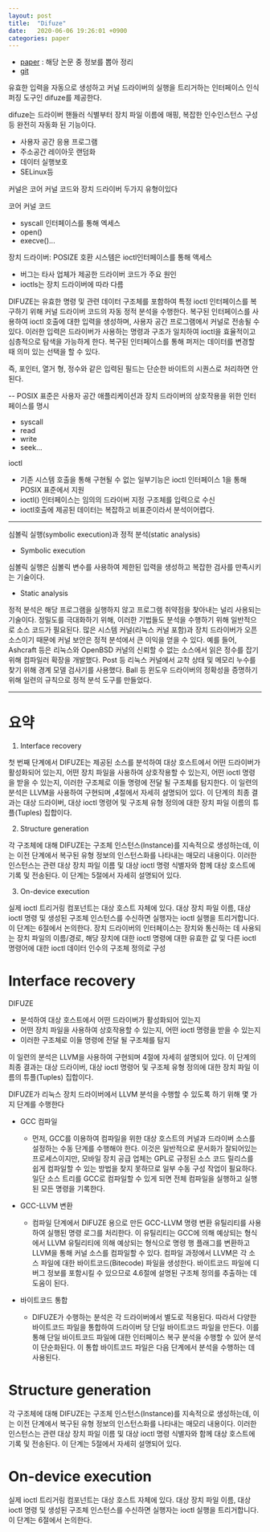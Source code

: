 ```yaml
---
layout: post
title:  "Difuze"
date:   2020-06-06 19:26:01 +0900
categories: paper
---
```


- [paper](https://acmccs.github.io/papers/p2123-corinaA.pdf) : 해당 논문 중 정보를 뽑아 정리
- [git](https://github.com/ucsb-seclab/difuze) 


유효한 입력을 자동으로 생성하고 커널 드라이버의 실행을 트리거하는 인터페이스 인식 퍼징 도구인
difuze를 제공한다.

difuze는 드라이버 핸들러 식별부터 장치 파일 이름에 매핑, 복잡한 인수인스턴스 구성 등 완전히 자동화 된 기능이다.

- 사용자 공간 응용 프로그램
- 주소공간 레이아웃 랜덤화
- 데이터 실행보호
- SELinux등


커널은 코어 커널 코드와 장치 드라이버 두가지 유형이있다

코어 커널 코드
- syscall 인터페이스를 통해 엑세스
- open()
- execve()...

장치 드라이버: POSIZE 호환 시스템은 ioctl인터페이스를 통해 액세스

- 버그는 타사 업체가 제공한 드라이버 코드가 주요 원인
- ioctls는 장치 드라이버에 따라 다름

DIFUZE는 유효한 명령 및 관련 데이터 구조체를 포함하여 특정 ioctl 인터페이스를 복구하기 위해 커널 드라이버 코드의 자동 정적 분석을 수행한다.
복구된 인터페이스를 사용하여 ioctl 호출에 대한 입력을 생성하며, 사용자 공간 프로그램에서 커널로 전송될 수 있다.
이러한 입력은 드라이버가 사용하는 명령과 구조가 일치하여 ioctl을 효율적이고 심층적으로 탐색을 가능하게 한다. 
복구된 인터페이스를 통해 퍼저는 데이터를 변경할 때 의미 있는 선택을 할 수 있다. 

즉, 포인터, 열거 형, 정수와 같은 입력된 필드는 단순한 바이트의 시퀀스로 처리하면 안 된다. 

--
POSIX 표준은 사용자 공간 애플리케이션과 장치 드라이버의 상호작용을 위한 인터페이스를 명시
- syscall
- read
- write
- seek...

ioctl 

- 기존 시스템 호출을 통해 구현될 수 없는 일부기능은 ioctl 인터페이스 1을 통해 POSIX 표준에서 지원
- ioctl() 인터페이스는 임의의 드라이버 지정 구조체를 입력으로 수신
- ioctl호출에 제공된 데이터는 복잡하고 비표준이라서 분석이어렵다.


---

심볼릭 실행(symbolic execution)과 정적 분석(static analysis)

- Symbolic execution

심볼릭 실행은 심볼릭 변수를 사용하여 제한된 입력을 생성하고 복잡한 검사를 만족시키는 기술이다.

- Static analysis

정적 분석은 해당 프로그램을 실행하지 않고 프로그램 취약점을 찾아내는 널리 사용되는 기술이다. 
정밀도를 극대화하기 위해, 이러한 기법들도 분석을 수행하기 위해 일반적으로 소스 코드가 필요된다. 
많은 시스템 커널(리눅스 커널 포함)과 장치 드라이버가 오픈 소스이기 때문에 커널 보안은 정적 분석에서 큰 이익을 얻을 수 있다. 
예를 들어, Ashcraft 등은 리눅스와 OpenBSD 커널의 신뢰할 수 없는 소스에서 읽은 정수를 잡기 위해 컴파일러 확장을 개발했다. 
Post 등 리눅스 커널에서 교착 상태 및 메모리 누수를 찾기 위해 경계 모델 검사기를 사용했다. 
Ball 등 윈도우 드라이버의 정확성을 증명하기 위해 일련의 규칙으로 정적 분석 도구를 만들었다.


------------------------------------------------------------------------------


# 요약

1. Interface recovery

첫 번째 단계에서 DIFUZE는 제공된 소스를 분석하여 대상 호스트에서 어떤 드라이버가 활성화되어 있는지, 어떤 장치 파일을 사용하여 상호작용할 수 있는지, 어떤 ioctl 명령을 받을 수 있는지, 이러한 구조체로 이들 명령에 전달 될 구조체를 탐지한다. 
이 일련의 분석은 LLVM을 사용하여 구현되며 ,4절에서 자세히 설명되어 있다. 이 단계의 최종 결과는 대상 드라이버, 대상 ioctl 명령어 및 구조체 유형 정의에 대한 장치 파일 이름의 튜플(Tuples) 집합이다.

2. Structure generation

각 구조체에 대해 DIFUZE는 구조체 인스턴스(Instance)를 지속적으로 생성하는데, 이는 이전 단계에서 복구된 유형 정보의 인스턴스화를 나타내는 매모리 내용이다. 이러한 인스턴스는 관련 대상 장치 파일 이름 및 대상 ioctl 명령 식별자와 함께 대상 호스트에 기록 및 전송된다. 이 단계는 5절에서 자세히 설명되어 있다.


3. On-device execution

실제 ioctl 트리거링 컴포넌트는 대상 호스트 자체에 있다. 대상 장치 파일 이름, 대상 ioctl 명령 및 생성된 구조체 인스턴스를 수신하면 실행자는 ioctl 실행을 트리거합니다. 이 단계는 6절에서 논의한다.
장치 드라이버의 인터페이스는 장치와 통신하는 데 사용되는 장치 파일의 이름/경로, 해당 장치에 대한 ioctl 명령에 대한 유효한 값 및 다른 ioctl 명령어에 대한 ioctl 데이터 인수의 구조체 정의로 구성



# Interface recovery

DIFUZE

- 분석하여 대상 호스트에서 어떤 드라이버가 활성화되어 있는지
- 어떤 장치 파일을 사용하여 상호작용할 수 있는지, 어떤 ioctl 명령을 받을 수 있는지
- 이러한 구조체로 이들 명령에 전달 될 구조체를 탐지

이 일련의 분석은 LLVM을 사용하여 구현되며 4절에 자세히 설명되어 있다. 이 단계의 최종 결과는 대상 드라이버, 대상 ioctl 명령어 및 구조체 유형 정의에 대한 장치 파일 이름의 튜플(Tuples) 집합이다.

DIFUZE가 리눅스 장치 드라이버에서 LLVM 분석을 수행할 수 있도록 하기 위해 몇 가지 단계를 수행한다


- GCC 컴파일

    - 먼저, GCC를 이용하여 컴파일을 위한 대상 호스트의 커널과 드라이버 소스를 설정하는 수동 단계를 수행해야 한다. 이것은 일반적으로 문서화가 잘되어있는 프로세스이지만, 모바일 장치 공급 업체는 GPL로 규정된 소스 코드 릴리스를 쉽게 컴파일할 수 있는 방법을 찾지 못하므로 일부 수동 구성 작업이 필요하다. 일단 소스 트리를 GCC로 컴파일할 수 있게 되면 전체 컴파일을 실행하고 실행된 모든 명령을 기록한다.



- GCC-LLVM 변환
    - 컴파일 단계에서 DIFUZE 용으로 만든 GCC-LLVM 명령 변환 유틸리티를 사용하여 실행된 명령 로그를 처리한다. 이 유틸리티는 GCC에 의해 예상되는 형식에서 LLVM 유틸리티에 의해 예상되는 형식으로 명령 행 플래그를 변환하고 LLVM을 통해 커널 소스를 컴파일할 수 있다. 컴파일 과정에서 LLVM은 각 소스 파일에 대한 바이트코드(Bitecode) 파일을 생성한다. 바이트코드 파일에 디버그 정보를 포함시킬 수 있으므로 4.6절에 설명된 구조체 정의를 추출하는 데 도움이 된다.



- 바이트코드 통합

    - DIFUZE가 수행하는 분석은 각 드라이버에서 별도로 적용된다. 따라서 다양한 바이트코드 파일을 통합하여 드라이버 당 단일 바이트코드 파일을 만든다. 이를 통해 단일 바이트코드 파일에 대한 인터페이스 복구 분석을 수행할 수 있어 분석이 단순화된다. 이 통합 바이트코드 파일은 다음 단계에서 분석을 수행하는 데 사용된다.

# Structure generation

각 구조체에 대해 DIFUZE는 구조체 인스턴스(Instance)를 지속적으로 생성하는데, 이는 이전 단계에서 복구된 유형 정보의 인스턴스화를 나타내는 매모리 내용이다. 이러한 인스턴스는 관련 대상 장치 파일 이름 및 대상 ioctl 명령 식별자와 함께 대상 호스트에 기록 및 전송된다. 이 단계는 5절에서 자세히 설명되어 있다.

 

# On-device execution

실제 ioctl 트리거링 컴포넌트는 대상 호스트 자체에 있다. 대상 장치 파일 이름, 대상 ioctl 명령 및 생성된 구조체 인스턴스를 수신하면 실행자는 ioctl 실행을 트리거합니다. 이 단계는 6절에서 논의한다.




